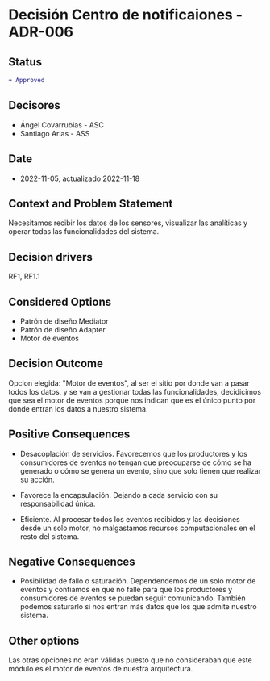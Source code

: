 # Decisión Centro de notificaiones - ADR-006

## Status

```diff
+ Approved
```

## Decisores

* Ángel Covarrubias - ASC
* Santiago Arias - ASS

## Date

* 2022-11-05, actualizado 2022-11-18

## Context and Problem Statement

Necesitamos recibir los datos de los sensores, visualizar las analíticas y operar todas las funcionalidades del sistema.

## Decision drivers

RF1, RF1.1

## Considered Options

* Patrón de diseño Mediator
* Patrón de diseño Adapter
* Motor de eventos

## Decision Outcome

Opcion elegida: "Motor de eventos", al ser el sitio por donde van a pasar todos los datos, y se van a gestionar todas las funcionalidades, decidicimos que sea el motor de eventos porque nos indican que es el único punto por donde entran los datos a nuestro sistema.

## Positive Consequences

* Desacoplación de servicios. Favorecemos que los productores y los consumidores de eventos no tengan que preocuparse de cómo se ha generado o cómo se genera un evento, sino que solo tienen que realizar su acción.

* Favorece la encapsulación. Dejando a cada servicio con su responsabilidad única.

* Eficiente. Al procesar todos los eventos recibidos y las decisiones desde un solo motor, no malgastamos recursos computacionales en el resto del sistema.

## Negative Consequences

* Posibilidad de fallo o saturación. Dependendemos de un solo motor de eventos y confiamos en que no falle para que los productores y consumidores de eventos se puedan seguir comunicando. También podemos saturarlo si nos entran más datos que los que admite nuestro sistema.

## Other options

Las otras opciones no eran válidas puesto que no consideraban que este módulo es el motor de eventos de nuestra arquitectura.
